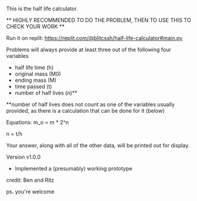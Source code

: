This is the half life calculator.

** HIGHLY RECOMMENDED TO DO THE PROBLEM, THEN TO USE THIS TO CHECK YOUR WORK ** 

Run it on replit: https://replit.com/@blitcssh/half-life-calculator#main.py

Problems will always provide at least three out of the following four variables

- half life time (h)
- original mass (M0)
- ending mass (M) 
- time passed (t)
- number of half lives (n)**

**number of half lives does not count as one of the variables usually provided, as there is a calculation that can be done for it (below)

Equations:
  m_o = m * 2^n

  n = t/h

Your answer, along with all of the other data, will be printed out for display. 


Version v1.0.0
- Implemented a (presumably) working prototype

credit: Ben and Ritz

ps. you're welcome
